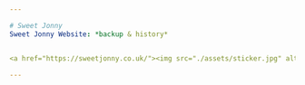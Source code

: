 ```yaml
---

# Sweet Jonny
Sweet Jonny Website: *backup & history*


<a href="https://sweetjonny.co.uk/"><img src="./assets/sticker.jpg" alt="Sweet Jonny Sticker" style="width:150px;"></a>

---
```

